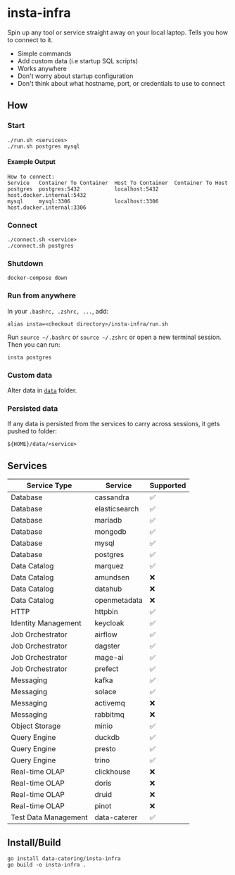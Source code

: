 # insta-infra

Spin up any tool or service straight away on your local laptop. Tells you how to connect to it.

- Simple commands
- Add custom data (i.e startup SQL scripts)
- Works anywhere
- Don't worry about startup configuration
- Don't think about what hostname, port, or credentials to use to connect

## How

### Start

```shell
./run.sh <services>
./run.sh postgres mysql
```

#### Example Output

```shell
How to connect:
Service   Container To Container  Host To Container  Container To Host
postgres  postgres:5432           localhost:5432     host.docker.internal:5432
mysql     mysql:3306              localhost:3306     host.docker.internal:3306
```

### Connect

```shell
./connect.sh <service>
./connect.sh postgres
```

### Shutdown

```shell
docker-compose down
```

### Run from anywhere

In your `.bashrc, .zshrc, ...`, add:

```shell
alias insta=<checkout directory>/insta-infra/run.sh
```

Run `source ~/.bashrc` or `source ~/.zshrc` or open a new terminal session. Then you can run:

```shell
insta postgres
```

### Custom data

Alter data in [`data`](data) folder.

### Persisted data

If any data is persisted from the services to carry across sessions, it gets pushed to folder:

`${HOME}/data/<service>`

## Services

| Service Type         | Service       | Supported |
|----------------------|---------------|-----------|
| Database             | cassandra     | ✅         |
| Database             | elasticsearch | ✅         |
| Database             | mariadb       | ✅         |
| Database             | mongodb       | ✅         |
| Database             | mysql         | ✅         |
| Database             | postgres      | ✅         |
| Data Catalog         | marquez       | ✅         |
| Data Catalog         | amundsen      | ❌         |
| Data Catalog         | datahub       | ❌         |
| Data Catalog         | openmetadata  | ❌         |
| HTTP                 | httpbin       | ✅         |
| Identity Management  | keycloak      | ✅         |
| Job Orchestrator     | airflow       | ✅         |
| Job Orchestrator     | dagster       | ✅         |
| Job Orchestrator     | mage-ai       | ✅         |
| Job Orchestrator     | prefect       | ✅         |
| Messaging            | kafka         | ✅         |
| Messaging            | solace        | ✅         |
| Messaging            | activemq      | ❌         |
| Messaging            | rabbitmq      | ❌         |
| Object Storage       | minio         | ✅         |
| Query Engine         | duckdb        | ✅         |
| Query Engine         | presto        | ✅         |
| Query Engine         | trino         | ✅         |
| Real-time OLAP       | clickhouse    | ❌         |
| Real-time OLAP       | doris         | ❌         |
| Real-time OLAP       | druid         | ❌         |
| Real-time OLAP       | pinot         | ❌         |
| Test Data Management | data-caterer  | ✅         |


## Install/Build

```shell
go install data-catering/insta-infra
go build -o insta-infra .
```